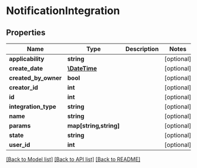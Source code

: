 # NotificationIntegration

## Properties

| Name                 | Type                          | Description | Notes      |
| -------------------- | ----------------------------- | ----------- | ---------- |
| **applicability**    | **string**                    |             | [optional] |
| **create_date**      | [**\DateTime**](\DateTime.md) |             | [optional] |
| **created_by_owner** | **bool**                      |             | [optional] |
| **creator_id**       | **int**                       |             | [optional] |
| **id**               | **int**                       |             | [optional] |
| **integration_type** | **string**                    |             | [optional] |
| **name**             | **string**                    |             | [optional] |
| **params**           | **map[string,string]**        |             | [optional] |
| **state**            | **string**                    |             | [optional] |
| **user_id**          | **int**                       |             | [optional] |

[[Back to Model list]](../../README.md#documentation-for-models) [[Back to API list]](../../README.md#documentation-for-api-endpoints) [[Back to README]](../../README.md)

